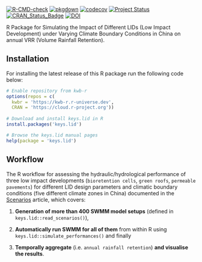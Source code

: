 [![R-CMD-check](https://github.com/KWB-R/keys.lid/workflows/R-CMD-check/badge.svg)](https://github.com/KWB-R/keys.lid/actions?query=workflow%3AR-CMD-check)
[![pkgdown](https://github.com/KWB-R/keys.lid/workflows/pkgdown/badge.svg)](https://github.com/KWB-R/keys.lid/actions?query=workflow%3Apkgdown)
[![codecov](https://codecov.io/github/KWB-R/keys.lid/branch/main/graphs/badge.svg)](https://codecov.io/github/KWB-R/keys.lid)
[![Project Status](https://img.shields.io/badge/lifecycle-experimental-orange.svg)](https://www.tidyverse.org/lifecycle/#experimental)
[![CRAN_Status_Badge](https://www.r-pkg.org/badges/version/keys.lid)]()
[![DOI](https://zenodo.org/badge/doi/10.5281/zenodo.6560755.svg)](https://doi.org/10.5281/zenodo.6560755)

R Package for Simulating the Impact of Different
LIDs (Low Impact Development) under Varying Climate Boundary
Conditions in China on annual VRR (Volume Rainfall Retention).

## Installation

For installing the latest release of this R package run the following code below:

```r
# Enable repository from kwb-r
options(repos = c(
  kwbr = 'https://kwb-r.r-universe.dev',
  CRAN = 'https://cloud.r-project.org'))
  
# Download and install keys.lid in R
install.packages('keys.lid')

# Browse the keys.lid manual pages
help(package = 'keys.lid')
```

## Workflow 

The R workflow for assessing the hydraulic/hydrological performance of 
three low impact developments (`bioretention cells`, `green roofs`, `permeable pavements`) 
for different LID design parameters and climatic boundary conditions (five different 
climate zones in China) documented in the [Scenarios](articles/scenarios.html) 
article, which covers:

1. **Generation of more than 400 SWMM model setups** (defined in `keys.lid::read_scenarios()`), 

2. **Automatically run SWMM for all of them** from within R using `keys.lid::simulate_performances()` and finally 

3. **Temporally aggregate** (i.e. `annual rainfall retention`) **and visualise the results**.



